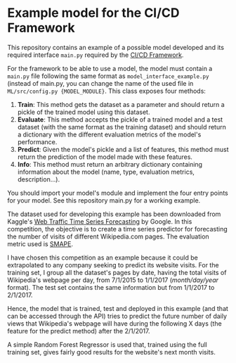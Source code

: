 # Example model for the CI/CD Framework
This repository contains an example of a possible model developed and its required interface ```main.py``` required by the [CI/CD Framework](https://github.com/Jorjatorz/ML_CICD_framework).

For the framework to be able to use a model, the model must contain a ```main.py``` file following the same format as ```model_interface_example.py``` (instead of main.py, you can change the name of the used file in ```ML/src/config.py {MODEL_MODULE}```. This class exposes four methods:
1. **Train**: This method gets the dataset as a parameter and should return a pickle of the trained model using this dataset.
2. **Evaluate**: This method accepts the pickle of a trained model and a test dataset (with the same format as the training dataset) and should return a dictionary with the different evaluation metrics of the model's performance.
3. **Predict**: Given the model's pickle and a list of features, this method must return the prediction of the model made with these features.
4. **Info**: This method must return an arbitrary dictionary containing information about the model (name, type, evaluation metrics, description...).

You should import your model's module and implement the four entry points for your model. See this repository main.py for a working example.

The dataset used for developing this example has been downloaded from Kaggle's [Web Traffic Time Series Forecasting](https://www.kaggle.com/c/web-traffic-time-series-forecasting) by Google. In this competition, the objective is to create a time series predictor for forecasting the number of visits of different Wikipedia.com pages. The evaluation metric used is [SMAPE](https://en.wikipedia.org/wiki/Symmetric_mean_absolute_percentage_error).

I have chosen this competition as an example because it could be extrapolated to any company seeking to predict its website visits. For the training set, I group all the dataset's pages by date, having the total visits of Wikipedia's webpage per day, from 7/1/2015 to 1/1/2017 (*month/day/year* format). The test set contains the same information but from 1/1/2017 to 2/1/2017.

Hence, the model that is trained, test and deployed in this example (and that can be accessed through the API) tries to predict the future number of daily views that Wikipedia's webpage will have during the following X days (the feature for the predict method) after the 2/1/2017.

A simple Random Forest Regressor is used that, trained using the full training set, gives fairly good results for the website's next month visits.
